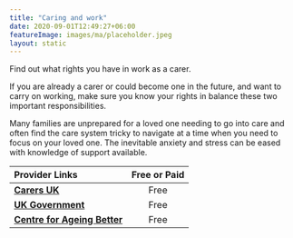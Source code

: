 ```yaml
---
title: "Caring and work"
date: 2020-09-01T12:49:27+06:00
featureImage: images/ma/placeholder.jpeg
layout: static
---
```


Find out what rights you have in work as a carer.

If you are already a carer or could become one in the future, and want to carry on working, make sure you know your rights in balance these two important responsibilities.

Many families are unprepared for a loved one needing to go into care and often find the care system tricky to navigate at a time when you need to focus on your loved one. The inevitable anxiety and stress can be eased with knowledge of support available.

| Provider Links      | Free or Paid  |  
| :-----------          | :--------------:      |  
| [**Carers UK**](https://www.carersuk.org/help-and-advice/work-and-career/) | Free  | 
| [**UK Government**](https://www.gov.uk/government/publications/help-and-support-for-older-workers/help-and-support-for-older-workers) | Free  | 
| [**Centre for Ageing Better**](https://ageing-better.org.uk/work) | Free  | 
  

<br/><br/>






